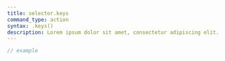 ```yaml
---
title: selector.keys
command_type: action
syntax: .keys()
description: Lorem ipsum dolor sit amet, consectetur adipiscing elit.
---
```


```javascript
// example
```